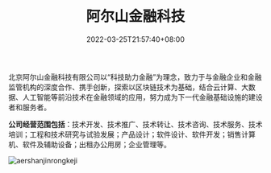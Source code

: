 ﻿---
weight: 
title: "阿尔山金融科技"
description: "北京阿尔山金融科技有限公司以“科技助力金融”为理念，致力于与金融企业和金融监管机构的深度合作、携手创新，探索以区块链技术为基础，结合云计算、大数据、人工智能等前沿技术在..."
date: 2022-03-25T21:57:40+08:00
lastmod: 2022-07-15T15:28:46+08:00
draft: false
authors: ["DongShanQing"]
featuredImage: "aershanjinrongkeji.png"
link: "http://arxanfintech.com"
tags: ["研究机构","阿尔山金融科技"]
categories: ["navigation"]
navigation: ["研究机构"]
lightgallery: true
toc: true
pinned: false
recommend: false
recommend1: false
---
北京阿尔山金融科技有限公司以“科技助力金融”为理念，致力于与金融企业和金融监管机构的深度合作、携手创新，探索以区块链技术为基础，结合云计算、大数据、人工智能等前沿技术在金融领域的应用，努力成为下一代金融基础设施的建设者和服务者。

**公司经营范围包括**：技术开发、技术推广、技术转让、技术咨询、技术服务、技术培训；工程和技术研究与试验发展；产品设计；软件设计、软件开发；销售计算机、软件及辅助设备；出租办公用房；企业管理等。

![aershanjinrongkeji](C:\Users\Administrator\Desktop\7.15\aershanjinrongkeji\aershanjinrongkeji.png)
